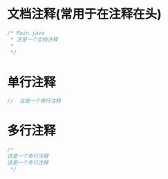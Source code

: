 # 文档注释(常用于在注释在头)
```java
/* Main.java
 * 这是一个文档注释
 *
 */
```

# 单行注释
```java
//  这是一个单行注释
```

# 多行注释
```java
/*
这是一个多行注释
这是一个多行注释
 */
```